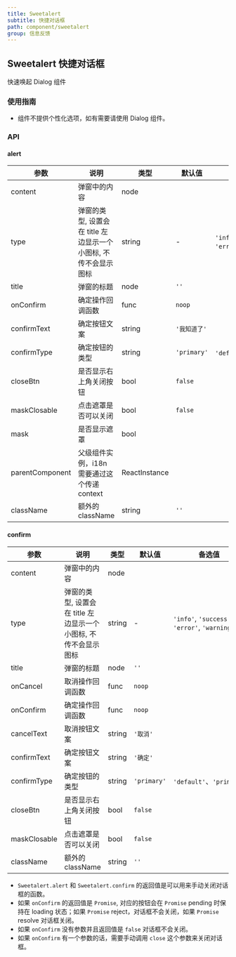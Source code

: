 ```yaml
---
title: Sweetalert
subtitle: 快捷对话框
path: component/sweetalert
group: 信息反馈
---
```


## Sweetalert 快捷对话框

快速唤起 Dialog 组件

### 使用指南

- 组件不提供个性化选项，如有需要请使用 Dialog 组件。

### API

#### alert

| 参数            | 说明                                                            | 类型          | 默认值       | 备选值                                            |
| --------------- | --------------------------------------------------------------- | ------------- | ------------ | ------------------------------------------------- |
| content         | 弹窗中的内容                                                    | node          |              |                                                   |
| type            | 弹窗的类型, 设置会在 title 左边显示一个小图标, 不传不会显示图标 | string        | -            | `'info'`, `'success'`, `'error'`, `'warning'`     |
| title           | 弹窗的标题                                                      | node          | `''`         |                                                   |
| onConfirm       | 确定操作回调函数                                                | func          | `noop`       |                                                   |
| confirmText     | 确定按钮文案                                                    | string        | `'我知道了'` |                                                   |
| confirmType     | 确定按钮的类型                                                  | string        | `'primary'`  | `'default'`、`'primary'`                          |
| closeBtn        | 是否显示右上角关闭按钮                                          | bool          | `false`      |
| maskClosable    | 点击遮罩是否可以关闭                                            | bool          | `false`      |
| mask            | 是否显示遮罩                                            | bool          |       |
| parentComponent | 父级组件实例，i18n 需要通过这个传递 context                     | ReactInstance |              |                                                   |
| className       | 额外的 className                                                | string        | `''`         |                                                   |

#### confirm

| 参数         | 说明                                                            | 类型   | 默认值      | 备选值                                            |
| ------------ | --------------------------------------------------------------- | ------ | ----------- | ------------------------------------------------- |
| content      | 弹窗中的内容                                                    | node   |             |                                                   |
| type         | 弹窗的类型, 设置会在 title 左边显示一个小图标, 不传不会显示图标 | string | -           | `'info'`, `'success'`, `'error'`, `'warning'`     |
| title        | 弹窗的标题                                                      | node   | `''`        |                                                   |
| onCancel     | 取消操作回调函数                                                | func   | `noop`      |                                                   |
| onConfirm    | 确定操作回调函数                                                | func   | `noop`      |                                                   |
| cancelText   | 取消按钮文案                                                    | string | `'取消'`    |                                                   |
| confirmText  | 确定按钮文案                                                    | string | `'确定'`    |                                                   |
| confirmType  | 确定按钮的类型                                                  | string | `'primary'` | `'default'`、`'primary'`                          |
| closeBtn     | 是否显示右上角关闭按钮                                          | bool   | `false`     |
| maskClosable | 点击遮罩是否可以关闭                                            | bool   | `false`     |
| className    | 额外的 className                                                | string | `''`        |                                                   |

- `Sweetalert.alert` 和 `Sweetalert.confirm` 的返回值是可以用来手动关闭对话框的函数。
- 如果 `onConfirm` 的返回值是 `Promise`, 对应的按钮会在 `Promise` pending 时保持在 loading 状态；如果 `Promise` reject，对话框不会关闭，如果 `Promise` resolve 对话框关闭。
- 如果 `onConfirm` 没有参数并且返回值是 `false` 对话框不会关闭。
- 如果 `onConfirm` 有一个参数的话，需要手动调用 `close` 这个参数来关闭对话框。
